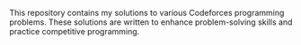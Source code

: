 This repository contains my solutions to various Codeforces programming problems. These solutions are written to enhance problem-solving skills and practice competitive programming.
